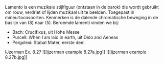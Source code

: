 Lamento is een muzikale stijlfiguur (ontstaan in de barok) die wordt gebruikt om rouw, verdriet of lijden muzikaal uit te beelden. Toegepast in mineurtoonsoorten. Kenmerken is de dalende chromatische beweging in de baslijn van (8) naar (5). Beroemde lamenti vinden we bij:

- Bach: Crucifixus, uit Hohe Messe
- Purcell: When I am laid in earth, uit Dido and Aeneas
- Pergolesi: Stabat Mater, eerste deel.

IJzerman Ex. 8.27
![[ijzerman example 8.27a.jpg]]
![[ijzerman example 8.27b.jpg]]